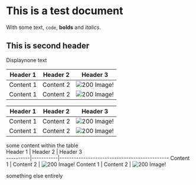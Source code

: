 # This is a test document

With some text, `code`, **bolds** and _italics_.

## This is second header

Displaynone text

Header 1  | Header 2  | Header 3                                     
----------|-----------|----------------------------------------------
Content 1 | Content 2 | ![200](http://lorempixel.com/200/200) Image! 
Content 1 | Content 2 | ![200](http://lorempixel.com/200/200) Image! 
  
Header 1  | Header 2  | Header 3                                     
----------|-----------|----------------------------------------------
Content 1 | Content 2 | ![200](http://lorempixel.com/200/200) Image! 
Content 1 | Content 2 | ![200](http://lorempixel.com/200/200) Image! 
  
some content within the table  
Header 1  | Header 2  | Header 3                                     
----------|-----------|----------------------------------------------
Content 1 | Content 2 | ![200](http://lorempixel.com/200/200) Image! 
Content 1 | Content 2 | ![200](http://lorempixel.com/200/200) Image! 
  
something else entirely

